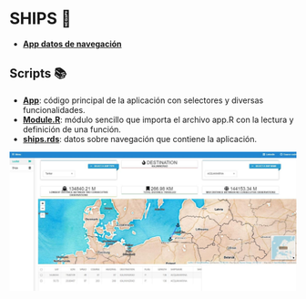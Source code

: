 # **SHIPS** :ship:
* [**App datos de navegación**](https://dar-337152118-appshiny-r.shinyapps.io/ships/)

## Scripts :books:
- [**App**](https://github.com/dalerodr/ships/blob/master/app.R): código principal de la aplicación con selectores y diversas funcionalidades.
- [**Module.R**](https://github.com/dalerodr/ships/blob/master/Module.R): módulo sencillo que importa el archivo app.R con la lectura y definición de una función.
- [**ships.rds**](https://github.com/dalerodr/ships/blob/master/ships.rds): datos sobre navegación que contiene la aplicación.

![Screenshot](https://github.com/dalerodr/ships/blob/master/image/Ships_app.JPG)
